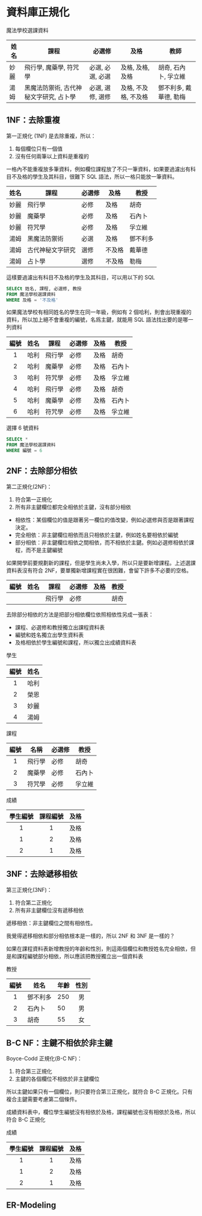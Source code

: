 # 資料庫正規化

魔法學校選課資料

| 姓名 | 課程 | 必選修 | 及格 | 教師 |
| ----- | ----- | ----- | ----- | ----- |
| 妙麗 | 飛行學, 魔藥學, 符咒學 | 必選, 必選, 必選 | 及格, 及格, 及格 | 胡奇, 石內卜, 孚立維 |
| 湯姆 | 黑魔法防禦術, 古代神秘文字研究,  占卜學 | 必選, 選修, 選修 | 及格, 不及格, 不及格 | 鄧不利多, 戴華德, 勒梅 |

## 1NF：去除重複

第一正規化 (1NF) 是去除重複，所以：

1. 每個欄位只有一個值
2. 沒有任何兩筆以上資料是重複的

一格內不能重複放多筆資料，例如欄位課程放了不只一筆資料，如果要過濾出有科目不及格的學生及其科目，很難下 SQL 語法，所以一格只能放一筆資料。

| 姓名 | 課程 | 必選修 | 及格 | 教授 |
| ----- | ----- | ----- | ----- | ----- |
| 妙麗 | 飛行學 | 必修 | 及格 | 胡奇 | 
| 妙麗 | 魔藥學 | 必修 | 及格 | 石內卜 |
| 妙麗 | 符咒學 | 必修 | 及格 | 孚立維 |
| 湯姆 | 黑魔法防禦術 | 必選 | 及格 | 鄧不利多 |
| 湯姆 | 古代神秘文字研究 | 選修 | 不及格 | 戴華德 |
| 湯姆 | 占卜學 | 選修 | 不及格 | 勒梅 |

這樣要過濾出有科目不及格的學生及其科目，可以用以下的 SQL

``` sql
SELECt 姓名, 課程, 必選修, 教授
FROM 魔法學校選課資料
WHERE 及格 = '不及格'
```

如果魔法學校有相同姓名的學生在同一年級，例如有 2 個哈利，則會出現重複的資料，所以加上絕不會重複的編號，名爲主鍵，就能用 SQL 語法找出要的是哪一列資料

| 編號 | 姓名 | 課程 | 必選修 | 及格 | 教授 |
| :-----: | ----- | ----- | ----- | ----- | ----- |
| 1 | 哈利 | 飛行學 | 必修 | 及格 | 胡奇 | 
| 2 | 哈利 | 魔藥學 | 必修 | 及格 | 石內卜 |
| 3 | 哈利 | 符咒學 | 必修 | 及格 | 孚立維 |
| 4 | 哈利 | 飛行學 | 必修 | 及格 | 胡奇 | 
| 5 | 哈利 | 魔藥學 | 必修 | 及格 | 石內卜 |
| 6 | 哈利 | 符咒學 | 必修 | 及格 | 孚立維 |

選擇 6 號資料

``` sql
SELECt *
FROM 魔法學校選課資料
WHERE 編號 = 6
```

## 2NF：去除部分相依

第二正規化(2NF)：

1. 符合第一正規化
2. 所有非主鍵欄位都完全相依於主鍵，沒有部分相依

- 相依性：某個欄位的值是跟著另一欄位的值改變，例如必選修與否是跟著課程決定。
- 完全相依：非主鍵欄位相依而且只相依於主鍵，例如姓名要相依於編號
- 部分相依：非主鍵欄位相依之間相依，而不相依於主鍵。例如必選修相依於課程，而不是主鍵編號

如果開學前要規劃新的課程，但是學生尚未入學，所以只是要新增課程。上述選課資料表沒有符合 2NF，要單獨新增課程實在很困難，會留下許多不必要的空格。

| 編號 | 姓名 | 課程 | 必選修 | 及格 | 教授 |
| :-----: | ----- | ----- | ----- | ----- | ----- |
| | | 飛行學 | 必修 | | 胡奇 | 

去除部分相依的方法是把部分相依欄位依照相依性另成一張表：

- 課程、必選修和教授獨立出課程資料表
- 編號和姓名獨立出學生資料表
- 及格相依於學生編號和課程，所以獨立出成績資料表

學生

| 編號 | 姓名 |
| :--: | ----- |
|  1 | 哈利 |
| 2 | 榮恩 |
| 3 | 妙麗 |
| 4 | 湯姆 |

課程

| 編號 | 名稱 | 必選修 | 教授 |
| :--: | ----- | ----- | ----- |
| 1 | 飛行學 | 必修 | 胡奇 |
| 2 | 魔藥學 | 必修 | 石內卜 |
| 3 | 符咒學 | 必修 | 孚立維 |

成績

| 學生編號 | 課程編號 | 及格 |
| :-------: | :------: | ----- |
|  1 | 1 | 及格 |
| 1 | 2 | 及格 |
| 2 | 1 | 及格 |

## 3NF：去除遞移相依

第三正規化(3NF)：

1. 符合第二正規化
2. 所有非主鍵欄位沒有遞移相依

遞移相依：非主鍵欄位之間有相依性。

我覺得遞移相依和部分相依根本是一樣的，所以 2NF 和 3NF 是一樣的？

如果在課程資料表新增教授的年齡和性別，則這兩個欄位和教授姓名完全相依，但是和課程編號部分相依，所以應該把教授獨立出一個資料表

教授

| 編號 | 姓名 | 年齡 | 性別 |
| :---: | ----- | ---- | :--: |
| 1 | 鄧不利多 | 250 | 男 |
| 2 | 石內卜 | 50 | 男 |
| 3 | 胡奇 | 55 | 女 |

## B-C NF：主鍵不相依於非主鍵
Boyce-Codd 正規化(B-C NF)：

1. 符合第三正規化
2. 主鍵的各個欄位不相依於非主鍵欄位

所以主鍵如果只有一個欄位，則只要符合第三正規化，就符合 B-C 正規化。只有複合主鍵需要考慮第二個條件。

成績資料表中，欄位學生編號沒有相依於及格，課程編號也沒有相依於及格，所以符合 B-C 正規化

成績

| 學生編號 | 課程編號 | 及格 |
| :-------: | :------: | ----- |
|  1 | 1 | 及格 |
| 1 | 2 | 及格 |
| 2 | 1 | 及格 |

## ER-Modeling